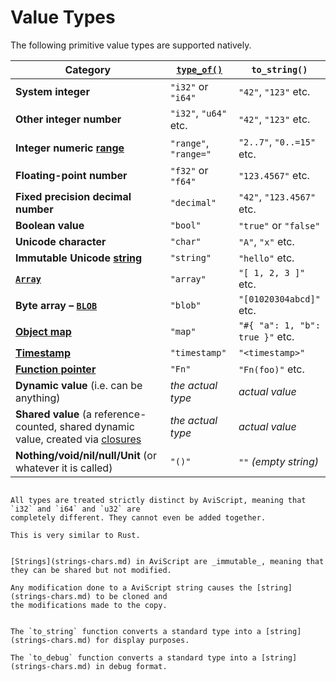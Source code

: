 Value Types
===========

The following primitive value types are supported natively.

| Category                                                                                           | [`type_of()`](type-of.md) | `to_string()`                   |
| -------------------------------------------------------------------------------------------------- | ------------------------- | ------------------------------- |
| **System integer**                                                                                 | `"i32"` or `"i64"`        | `"42"`, `"123"` etc.            |
| **Other integer number**                                                                           | `"i32"`, `"u64"` etc.     | `"42"`, `"123"` etc.            |
| **Integer numeric [range](ranges.md)**                                                             | `"range"`, `"range="`     | `"2..7"`, `"0..=15"` etc.       |
| **Floating-point number**                                                                          | `"f32"` or `"f64"`        | `"123.4567"` etc.               |
| **Fixed precision decimal number**                                                                 | `"decimal"`               | `"42"`, `"123.4567"` etc.       |
| **Boolean value**                                                                                  | `"bool"`                  | `"true"` or `"false"`           |
| **Unicode character**                                                                              | `"char"`                  | `"A"`, `"x"` etc.               |
| **Immutable Unicode [string](strings-chars.md)**                                                   | `"string"`                | `"hello"` etc.                  |
| **[`Array`](arrays.md)**                                                                           | `"array"`                 | `"[ 1, 2, 3 ]"` etc.            |
| **Byte array &ndash; [`BLOB`](blobs.md)**                                                          | `"blob"`                  | `"[01020304abcd]"` etc.         |
| **[Object map](object-maps.md)**                                                                   | `"map"`                   | `"#{ "a": 1, "b": true }"` etc. |
| **[Timestamp](timestamps.md)**                                                                     | `"timestamp"`             | `"<timestamp>"`                 |
| **[Function pointer](fn-ptr.md)**                                                                  | `"Fn"`                    | `"Fn(foo)"` etc.                |
| **Dynamic value** (i.e. can be anything)                                                           | _the actual type_         | _actual value_                  |
| **Shared value** (a reference-counted, shared dynamic value, created via [closures](fn-closure.md) | _the actual type_         | _actual value_                  |
| **Nothing/void/nil/null/Unit** (or whatever it is called)                                          | `"()"`                    | `""` _(empty string)_           |


```admonish warning.small "All types are distinct"

All types are treated strictly distinct by AviScript, meaning that `i32` and `i64` and `u32` are
completely different. They cannot even be added together.

This is very similar to Rust.
```

```admonish info.small "Strings"

[Strings](strings-chars.md) in AviScript are _immutable_, meaning that they can be shared but not modified.

Any modification done to a AviScript string causes the [string](strings-chars.md) to be cloned and
the modifications made to the copy.
```

```admonish tip.small "Tip: Convert to string"

The `to_string` function converts a standard type into a [string](strings-chars.md) for display purposes.

The `to_debug` function converts a standard type into a [string](strings-chars.md) in debug format.
```
